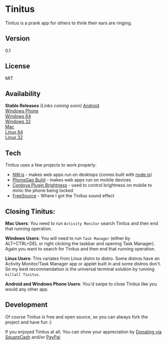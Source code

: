 Tinitus
===================

Tinitus is a prank app for others to think their ears are ringing.

Version
-------------

0.1

License
-------------

MIT

Availability
-------------

**Stable Releases**  *(Links coming soon)*
[Android](https://sourceforge.net/projects/tinitus/files/tinitus-android.apk/download)  
[Windows Phone](https://sourceforge.net/projects/tinitus/files/tinitus-winphone.appx/download)  
[Windows 64](https://sourceforge.net/projects/tinitus/files/tinitus-win.zip/download)  
[Windows 32](https://sourceforge.net/projects/tinitus/files/tinitus-win32.zip/download)  
[Mac](https://sourceforge.net/projects/tinitus/files/tinitus-mac.zip/download)  
[Linux 64](https://sourceforge.net/projects/tinitus/files/tinitus-lin.zip/download)  
[Linux 32](https://sourceforge.net/projects/tinitus/files/tinitus-lin32.zip/download)  

Tech
-------------

Tinitus uses a few projects to work properly:

* [NW.js](http://nwjs.io/) - makes web apps run on desktops (comes built with [node.js](http://nodejs.org/))
* [PhoneGap Build](http://build.phonegap.com/) - makes web apps run on mobile devices
* [Cordova Plugin Brightness](https://github.com/jlsuarezs/cordova-plugin-brightness) - used to control brightness on mobile to minic the phone being locked
* [FreeSource](https://freesound.org/) - Where I got the Tinitus sound effect

Closing Tinitus:
-------------
**Mac Users**: You need to run `Activity Monitor` search Tinitus and then end that running operation.

**Windows Users**: You will need to run `Task Manager` (either by ALT+CTRL+DEL or right clicking the taskbar and opening Task Manager). Again you want to search for Tinitus and then end that running operation.

**Linux Users**: This variates from Linux distro to distro. Some distros have an Activity Monitor/Task Manager app or applet built in and some distros don't. So my best recommendation is the universal terminal solution by running `killall Tinitus`.

**Android and Windows Phone Users**: You'd swipe to close Tinitus like you would any other app.

Development
-------------

Of course Tinitus is free and open source, so you can always fork the project and have fun :)

If you enjoyed Tinitus at all. You can show your appreciation by [Donating via SquareCash](https://cash.me/$michaelsboost) and/or [PayPal](https://www.paypal.me/mikethedj4)
